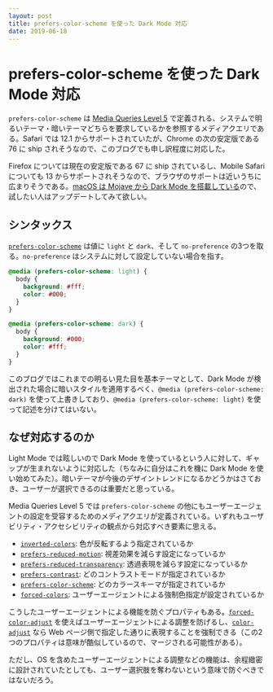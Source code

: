 ```yaml
---
layout: post
title: prefers-color-scheme を使った Dark Mode 対応
date: 2019-06-18
---
```


# prefers-color-scheme を使った Dark Mode 対応

`prefers-color-scheme` は [Media Queries Level 5](https://drafts.csswg.org/mediaqueries-5/) で定義される、システムで明るいテーマ・暗いテーマどちらを要求しているかを参照するメディアクエリである。Safari では 12.1 からサポートされていたが、Chrome の次の安定版である 76 に ship されそうなので、このブログでも申し訳程度に対応した。

Firefox については現在の安定版である 67 に ship されているし、Mobile Safari についても 13 からサポートされそうなので、ブラウザのサポートは近いうちに広まりそうである。[macOS は Mojave から Dark Mode を搭載している](https://support.apple.com/ja-jp/HT208976)ので、試したい人はアップデートしてみて欲しい。

## シンタックス

[`prefers-color-scheme`](https://developer.mozilla.org/ja/docs/Web/CSS/@media/prefers-color-scheme) は値に `light` と `dark`、そして `no-preference` の3つを取る。`no-preference` はシステムに対して設定していない場合を指す。

```css
@media (prefers-color-scheme: light) {
  body {
    background: #fff;
    color: #000;
  }
}

@media (prefers-color-scheme: dark) {
  body {
    background: #000;
    color: #fff;
  }
}
```

このブログではこれまでの明るい見た目を基本テーマとして、Dark Mode が検出された場合に暗いスタイルを適用するべく、`@media (prefers-color-scheme: dark)` を使って上書きしており、`@media (prefers-color-scheme: light)` を使って記述を分けてはいない。

## なぜ対応するのか

Light Mode では眩しいので Dark Mode を使っているという人に対して、ギャップが生まれないように対応した（ちなみに自分はこれを機に Dark Mode を使い始めてみた）。暗いテーマが今後のデザイントレンドになるかどうかはさておき、ユーザーが選択できるのは重要だと思っている。

Media Queries Level 5 では `prefers-color-scheme` の他にもユーザーエージェントの設定を受容するためのメディアクエリが定義されている。いずれもユーザビリティ・アクセシビリティの観点から対応すべき要素に思える。

- [`inverted-colors`](https://drafts.csswg.org/mediaqueries-5/#inverted): 色が反転するよう指定されているか
- [`prefers-reduced-motion`](https://drafts.csswg.org/mediaqueries-5/#prefers-reduced-motion): 視差効果を減らす設定になっているか
- [`prefers-reduced-transparency`](https://drafts.csswg.org/mediaqueries-5/#prefers-reduced-transparency): 透過表現を減らす設定になっているか
- [`prefers-contrast`](https://drafts.csswg.org/mediaqueries-5/#prefers-contrast): どのコントラストモードが指定されているか
- [`prefers-color-scheme`](https://drafts.csswg.org/mediaqueries-5/#prefers-color-scheme): どのカラースキーマが指定されているか
- [`forced-colors`](https://drafts.csswg.org/mediaqueries-5/#forced-colors): ユーザーエージェントによる強制色指定が設定されているか

こうしたユーザーエージェントによる機能を防ぐプロパティもある。[`forced-color-adjust`](https://drafts.csswg.org/css-color-adjust-1/#forced-color-adjust-prop) を使えばユーザーエージェントによる調整を防げるし、[`color-adjust`](https://drafts.csswg.org/css-color-adjust-1/#propdef-color-adjust) なら Web ページ側で指定した通りに表現することを強制できる（この2つのプロパティは意味が酷似しているので、マージされる可能性がある）。

ただし、OS を含めたユーザーエージェントによる調整などの機能は、余程緻密に設計されていたとしても、ユーザー選択肢を奪わないという意味で防ぐべきではないだろう。
